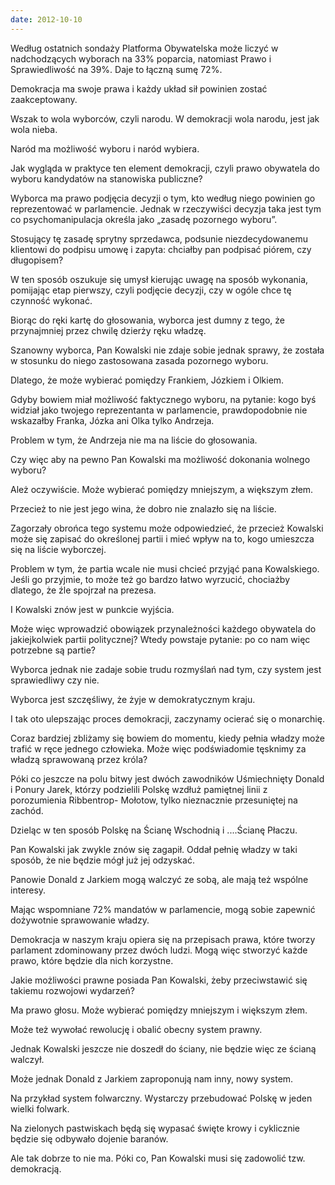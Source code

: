 ```yaml
---
date: 2012-10-10
---
```

Według ostatnich sondaży Platforma Obywatelska może liczyć w nadchodzących wyborach na 33% poparcia, natomiast Prawo i Sprawiedliwość na 39%. Daje to łączną sumę 72%.

Demokracja ma swoje prawa i każdy układ sił powinien zostać zaakceptowany.

Wszak to wola wyborców, czyli narodu. W demokracji wola narodu, jest jak wola nieba.

Naród ma możliwość wyboru i naród wybiera.

Jak wygląda w praktyce ten element demokracji, czyli prawo obywatela do wyboru kandydatów na stanowiska publiczne?

Wyborca ma prawo podjęcia decyzji o tym, kto według niego powinien go reprezentować w parlamencie. Jednak w rzeczywiści decyzja taka jest tym co psychomanipulacja określa jako „zasadę pozornego wyboru”.

Stosujący tę zasadę sprytny sprzedawca, podsunie niezdecydowanemu klientowi do podpisu umowę i zapyta: chciałby pan podpisać piórem, czy długopisem?

W ten sposób oszukuje się umysł kierując uwagę na sposób wykonania, pomijając etap pierwszy, czyli podjęcie decyzji, czy w ogóle chce tę czynność wykonać.

Biorąc do ręki kartę do głosowania, wyborca jest dumny z tego, że przynajmniej przez chwilę dzierży ręku władzę.

Szanowny wyborca, Pan Kowalski nie zdaje sobie jednak sprawy, że została w stosunku do niego zastosowana zasada pozornego wyboru.

Dlatego, że może wybierać pomiędzy Frankiem, Józkiem i Olkiem.

Gdyby bowiem miał możliwość faktycznego wyboru, na pytanie: kogo byś widział jako twojego reprezentanta w parlamencie, prawdopodobnie nie wskazałby Franka, Józka ani Olka tylko Andrzeja.

Problem w tym, że Andrzeja nie ma na liście do głosowania.

Czy więc aby na pewno Pan Kowalski ma możliwość dokonania wolnego wyboru?

Ależ oczywiście. Może wybierać pomiędzy mniejszym, a większym złem.

Przecież to nie jest jego wina, że dobro nie znalazło się na liście.

Zagorzały obrońca tego systemu może odpowiedzieć, że przecież Kowalski może się zapisać do określonej partii i mieć wpływ na to, kogo umieszcza się na liście wyborczej.

Problem w tym, że partia wcale nie musi chcieć przyjąć pana Kowalskiego. Jeśli go przyjmie, to może też go bardzo łatwo wyrzucić, chociażby dlatego, że źle spojrzał na prezesa.

I Kowalski znów jest w punkcie wyjścia.

Może więc wprowadzić obowiązek przynależności każdego obywatela do jakiejkolwiek partii politycznej? Wtedy powstaje pytanie: po co nam więc potrzebne są partie?

Wyborca jednak nie zadaje sobie trudu rozmyślań nad tym, czy system jest sprawiedliwy czy nie.

Wyborca jest szczęśliwy, że żyje w demokratycznym kraju.

I tak oto ulepszając proces demokracji, zaczynamy ocierać się o monarchię.

Coraz bardziej zbliżamy się bowiem do momentu, kiedy pełnia władzy może trafić w ręce jednego człowieka. Może więc podświadomie tęsknimy za władzą sprawowaną przez króla?

Póki co jeszcze na polu bitwy jest dwóch zawodników Uśmiechnięty Donald i Ponury Jarek, którzy podzielili Polskę wzdłuż pamiętnej linii z porozumienia Ribbentrop- Mołotow, tylko nieznacznie przesuniętej na zachód.

Dzieląc w ten sposób Polskę na Ścianę Wschodnią i ....Ścianę Płaczu.

Pan Kowalski jak zwykle znów się zagapił. Oddał pełnię władzy w taki sposób, że nie będzie mógł już jej odzyskać.

Panowie Donald z Jarkiem mogą walczyć ze sobą, ale mają też wspólne interesy.

Mając wspomniane 72% mandatów w parlamencie, mogą sobie zapewnić dożywotnie sprawowanie władzy.

Demokracja w naszym kraju opiera się na przepisach prawa, które tworzy parlament zdominowany przez dwóch ludzi. Mogą więc stworzyć każde prawo, które będzie dla nich korzystne.

Jakie możliwości prawne posiada Pan Kowalski, żeby przeciwstawić się takiemu rozwojowi wydarzeń?

Ma prawo głosu. Może wybierać pomiędzy mniejszym i większym złem.

Może też wywołać rewolucję i obalić obecny system prawny.

Jednak Kowalski jeszcze nie doszedł do ściany, nie będzie więc ze ścianą walczył.

Może jednak Donald z Jarkiem zaproponują nam inny, nowy system.

Na przykład system folwarczny. Wystarczy przebudować Polskę w jeden wielki folwark.

Na zielonych pastwiskach będą się wypasać święte krowy i cyklicznie będzie się odbywało dojenie baranów.

Ale tak dobrze to nie ma. Póki co, Pan Kowalski musi się zadowolić tzw. demokracją.
